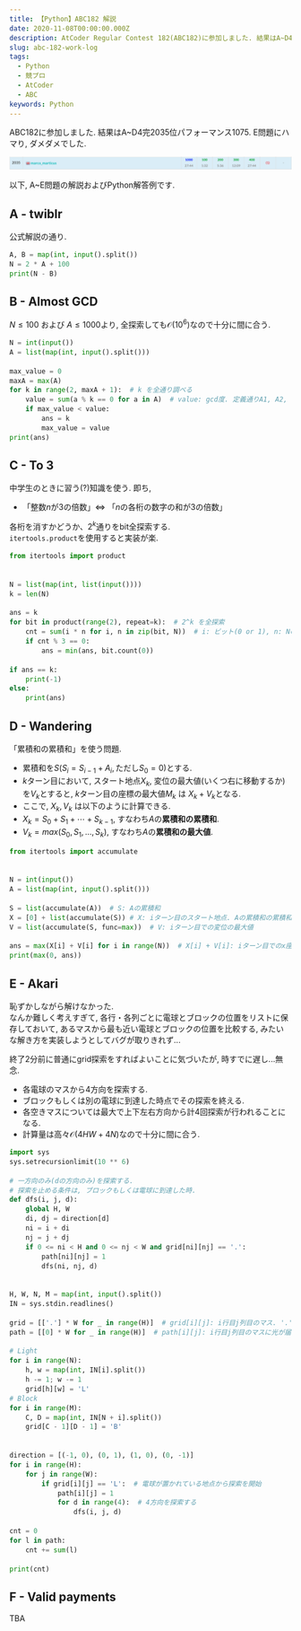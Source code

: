 ```yaml
---
title: 【Python】ABC182 解説
date: 2020-11-08T00:00:00.000Z
description: AtCoder Regular Contest 182(ABC182)に参加しました. 結果はA~D4完2035位パフォーマンス1075. E問題にハマり, ダメダメでした. A~E問題の解説およびPython解答例を掲載します。
slug: abc-182-work-log
tags: 
  - Python
  - 競プロ
  - AtCoder
  - ABC
keywords: Python
---
```


ABC182に参加しました. 結果はA~D4完$2035$位パフォーマンス$1075$. 
E問題にハマり, ダメダメでした.  

![ranking_abc181](ranking_abc182.png)

以下, A~E問題の解説およびPython解答例です.

## A - twiblr
公式解説の通り. 

```python
A, B = map(int, input().split())
N = 2 * A + 100
print(N - B)
```

## B - Almost GCD
$N \leq 100$ および $A \leq 1000$より, 全探索しても$\mathcal{O}(10^6)$なので十分に間に合う.  

```python
N = int(input())
A = list(map(int, input().split()))

max_value = 0
maxA = max(A)
for k in range(2, maxA + 1):  # k を全通り調べる
    value = sum(a % k == 0 for a in A)  # value: gcd度. 定義通りA1, A2, ... ANのうちkで割り切れるものの個数を数える
    if max_value < value:
        ans = k
        max_value = value
print(ans)
```

<adsense></adsense>

## C - To 3
中学生のときに習う(?)知識を使う. 即ち, 
  - 「整数$n$が$3$の倍数」$\Leftrightarrow$ 「$n$の各桁の数字の和が$3$の倍数」

各桁を消すかどうか、$2^k$通りをbit全探索する.  
`itertools.product`を使用すると実装が楽.  

```python
from itertools import product


N = list(map(int, list(input())))
k = len(N)

ans = k
for bit in product(range(2), repeat=k):  # 2^k を全探索
    cnt = sum(i * n for i, n in zip(bit, N))  # i: ビット(0 or 1), n: Nの桁の数字
    if cnt % 3 == 0:
        ans = min(ans, bit.count(0))

if ans == k:
    print(-1)
else:
    print(ans)
```

## D - Wandering
「累積和の累積和」を使う問題.  

 - 累積和を$S$($S_i = S_{i - 1} + A_i, \text{ただし} S_0 = 0$)とする.
 - $k$ターン目において, スタート地点$X_k$, 変位の最大値(いくつ右に移動するか)を$V_k$とすると, $k$ターン目の座標の最大値$M_k$ は $X_k + V_k$となる.  
 - ここで, $X_k, V_k$ は以下のように計算できる.
 - $X_k = S_0 + S_1 + \cdots + S_{k-1}$, すなわち$A$の**累積和の累積和**.
 - $V_k = max(S_0, S_1, \dots, S_k)$, すなわち$A$の**累積和の最大値**.


```python
from itertools import accumulate


N = int(input())
A = list(map(int, input().split()))

S = list(accumulate(A))  # S: Aの累積和
X = [0] + list(accumulate(S)) # X: iターン目のスタート地点. Aの累積和の累積和
V = list(accumulate(S, func=max))  # V: iターン目での変位の最大値

ans = max(X[i] + V[i] for i in range(N))  # X[i] + V[i]: iターン目でのx座標の最大値
print(max(0, ans))
```

<adsense></adsense>

## E - Akari

恥ずかしながら解けなかった.  
なんか難しく考えすぎて, 各行・各列ごとに電球とブロックの位置をリストに保存しておいて, あるマスから最も近い電球とブロックの位置を比較する, みたいな解き方を実装しようとしてバグが取りきれず...  

終了2分前に普通にgrid探索をすればよいことに気づいたが, 時すでに遅し...無念.  

- 各電球のマスから4方向を探索する.
- ブロックもしくは別の電球に到達した時点でその探索を終える.
- 各空きマスについては最大で上下左右方向から計4回探索が行われることになる.
- 計算量は高々$\mathcal{O}(4HW + 4N)$なので十分に間に合う.

```python
import sys
sys.setrecursionlimit(10 ** 6)

# 一方向のみ(dの方向のみ)を探索する.
# 探索を止める条件は, ブロックもしくは電球に到達した時. 
def dfs(i, j, d):  
    global H, W
    di, dj = direction[d]
    ni = i + di
    nj = j + dj
    if 0 <= ni < H and 0 <= nj < W and grid[ni][nj] == '.':
        path[ni][nj] = 1
        dfs(ni, nj, d)


H, W, N, M = map(int, input().split())
IN = sys.stdin.readlines()

grid = [['.'] * W for _ in range(H)]  # grid[i][j]: i行目j列目のマス. '.': 空き, 'L': 電球, 'B': ブロック
path = [[0] * W for _ in range(H)]  # path[i][j]: i行目j列目のマスに光が届いているかどうか.

# Light
for i in range(N):
    h, w = map(int, IN[i].split())
    h -= 1; w -= 1
    grid[h][w] = 'L'
# Block
for i in range(M):
    C, D = map(int, IN[N + i].split())
    grid[C - 1][D - 1] = 'B'


direction = [(-1, 0), (0, 1), (1, 0), (0, -1)]
for i in range(H):
    for j in range(W):
        if grid[i][j] == 'L':  # 電球が置かれている地点から探索を開始
            path[i][j] = 1
            for d in range(4):  # 4方向を探索する
                dfs(i, j, d)

cnt = 0
for l in path:
    cnt += sum(l)

print(cnt)

```

## F - Valid payments
TBA